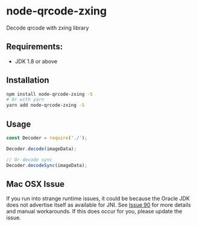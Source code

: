 # node-qrcode-zxing  
Decode qrcode with zxing library

## Requirements:
- JDK 1.8 or above

## Installation
```bash
npm install node-qrcode-zxing -S 
# Or with yarn 
yarn add node-qrcode-zxing -S 
```

## Usage 
```js
const Decoder = require('./');

Decoder.decode(imageData);

// Or decode sync
Decoder.decodeSync(imageData); 
```

## Mac OSX Issue
If you run into strange runtime issues, it could be because the Oracle JDK does not advertise itself as available for JNI. See [Issue 90](https://github.com/joeferner/node-java/issues/90#issuecomment-45613235) for more details and manual workarounds. If this does occur for you, please update the issue.

